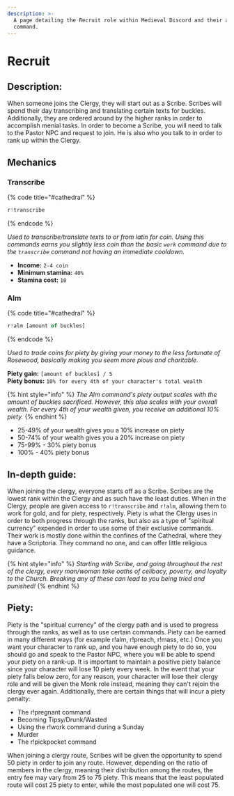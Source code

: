 ```yaml
---
description: >-
  A page detailing the Recruit role within Medieval Discord and their aid
  command.
---
```


# Recruit

## Description:



When someone joins the Clergy, they will start out as a Scribe. Scribes will spend their day transcribing and translating certain texts for buckles. Additionally, they are ordered around by the higher ranks in order to accomplish menial tasks. In order to become a Scribe, you will need to talk to the Pastor NPC and request to join. He is also who you talk to in order to rank up within the Clergy.

## Mechanics

### Transcribe

{% code title="\#cathedral" %}
```javascript
r!transcribe
```
{% endcode %}

_Used to transcribe/translate texts to or from latin for coin. Using this commands earns you slightly less coin than the basic `work` command due to the `transcribe` command not having an immediate cooldown._

* **Income:** `2-4 coin`
* **Minimum stamina:** `40%`
* **Stamina cost:** `10`

### Alm

{% code title="\#cathedral" %}
```javascript
r!alm [amount of buckles]
```
{% endcode %}

_Used to trade coins for piety by giving your money to the less fortunate of Rosewood, basically making you seem more pious and charitable._

**Piety gain:** `[amount of buckles] / 5`  
**Piety bonus:** `10% for every 4th of your character's total wealth`

{% hint style="info" %}
_The Alm command's piety output scales with the amount of buckles sacrificed. However, this also scales with your overall wealth. For every 4th of your wealth given, you receive an additional 10% piety._
{% endhint %}

* 25-49% of your wealth gives you a 10% increase on piety
* 50-74% of your wealth gives you a 20% increase on piety
* 75-99% - 30% piety bonus
* 100% - 40% piety bonus

## In-depth guide:

When joining the clergy, everyone starts off as a Scribe. Scribes are the lowest rank within the Clergy and as such have the least duties. When in the Clergy, people are given access to `r!transcribe` and `r!alm`, allowing them to work for gold, and for piety, respectively. Piety is what the Clergy uses in order to both progress through the ranks, but also as a type of "spiritual currency" expended in order to use some of their exclusive commands. Their work is mostly done within the confines of the Cathedral, where they have a Scriptoria. They command no one, and can offer little religious guidance.

{% hint style="info" %}
_Starting with Scribe, and going throughout the rest of the clergy, every man/woman take oaths of celibacy, poverty, and loyalty to the Church. Breaking any of these can lead to you being tried and punished!_
{% endhint %}

## Piety:

Piety is the "spiritual currency" of the clergy path and is used to progress through the ranks, as well as to use certain commands. Piety can be earned in many different ways \(for example r!alm, r!preach, r!mass, etc.\) Once you want your character to rank up, and you have enough piety to do so, you should go and speak to the Pastor NPC, where you will be able to spend your piety on a rank-up. It is important to maintain a positive piety balance since your character will lose 10 piety every week. In the event that your piety falls below zero, for any reason, your character will lose their clergy role and will be given the Monk role instead, meaning they can't rejoin the clergy ever again. Additionally, there are certain things that will incur a piety penalty:

* The r!pregnant command
* Becoming Tipsy/Drunk/Wasted
* Using the r!work command during a Sunday
* Murder
* The r!pickpocket command

When joining a clergy route, Scribes will be given the opportunity to spend 50 piety in order to join any route. However, depending on the ratio of members in the clergy, meaning their distribution among the routes,  the entry fee may vary from 25 to 75 piety. This means that the least populated route will cost 25 piety to enter, while the most populated one will cost 75.

